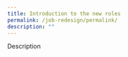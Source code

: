 ```yaml
---
title: Introduction to the new roles
permalink: /job-redesign/permalink/
description: ""
---
```

Description